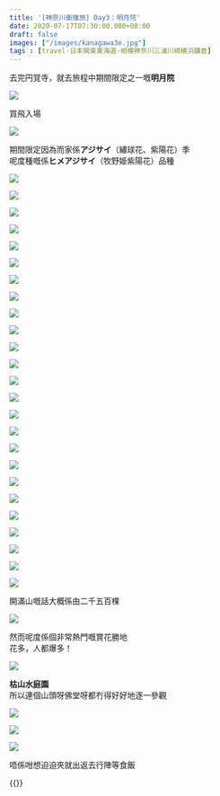 ```yaml
---
title: '[神奈川衝撞旅] Day3：明月院'
date: 2020-07-17T07:30:00.000+08:00
draft: false
images: ["/images/kanagawa3e.jpg"]
tags : [travel-日本関東東海道-相模神奈川三浦川崎横浜鎌倉]
---
```


去完円覚寺，就去旅程中期間限定之一嘅**明月院**  

![](/images/kanagawa3e1.jpg)

買飛入場  

![](/images/kanagawa3e2.jpg)

期間限定因為而家係**アジサイ**（繡球花、紫陽花）季  
呢度種嘅係**ヒメアジサイ**（牧野姫紫陽花）品種  

![](/images/kanagawa3e3.jpg)


![](/images/kanagawa3e4.jpg)


![](/images/kanagawa3e5.jpg)


![](/images/kanagawa3e6.jpg)


![](/images/kanagawa3e7.jpg)


![](/images/kanagawa3e8.jpg)


![](/images/kanagawa3e9.jpg)


![](/images/kanagawa3e10.jpg)


![](/images/kanagawa3e11.jpg)


![](/images/kanagawa3e12.jpg)


![](/images/kanagawa3e13.jpg)


![](/images/kanagawa3e14.jpg)


![](/images/kanagawa3e15.jpg)


![](/images/kanagawa3e16.jpg)


![](/images/kanagawa3e17.jpg)


![](/images/kanagawa3e18.jpg)


![](/images/kanagawa3e19.jpg)


![](/images/kanagawa3e20.jpg)


![](/images/kanagawa3e21.jpg)


![](/images/kanagawa3e22.jpg)


![](/images/kanagawa3e23.jpg)


![](/images/kanagawa3e24.jpg)


![](/images/kanagawa3e25.jpg)


![](/images/kanagawa3e26.jpg)


![](/images/kanagawa3e27.jpg)

開滿山嘅話大概係由二千五百棵  

![](/images/kanagawa3e28.jpg)

然而呢度係個非常熱門嘅賞花勝地  
花多，人都爆多！

![](/images/kanagawa3e29.jpg)

**枯山水庭園**  
所以連個山頭呀佛堂呀都冇得好好地逐一參觀

![](/images/kanagawa3e30.jpg)


![](/images/kanagawa3e31.jpg)


![](/images/kanagawa3e32.jpg)

唔係咁想迫迫夾就出返去行陣等食飯  



{{<kanagawa>}}

